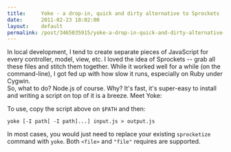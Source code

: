 ```yaml
---
title:     Yoke - a drop-in, quick and dirty alternative to Sprockets
date:      2011-02-23 18:02:00
layout:    default
permalink: /post/3465035915/yoke-a-drop-in-quick-and-dirty-alternative-to/index.html
---
```


In local development, I tend to create separate pieces of JavaScript for every controller, model, view, etc. I loved the idea of Sprockets -- grab all these files and stitch them together. While it worked well for a while (on the command-line), I got fed up with how slow it runs, especially on Ruby under Cygwin.  
So, what to do? Node.js of course. Why? It's fast, it's super-easy to install and writing a script on top of it is a breeze. Meet Yoke:

<script src="https://gist.github.com/840581.js"></script>

To use, copy the script above on `$PATH` and then:

    yoke [-I path[ -I path]...] input.js > output.js

In most cases, you would just need to replace your existing `sprocketize` command with `yoke`. Both `<file>` and `"file"` requires are supported.
